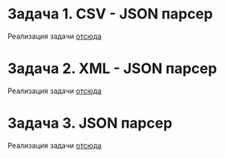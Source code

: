 # Задача 1. CSV - JSON парсер
Реализация задачи [отсюда](https://github.com/netology-code/jd-homeworks/tree/master/special_files/task1)

# Задача 2. XML - JSON парсер
Реализация задачи [отсюда](https://github.com/netology-code/jd-homeworks/tree/master/special_files/task2)

# Задача 3. JSON парсер
Реализация задачи [отсюда](https://github.com/netology-code/jd-homeworks/tree/master/special_files/task3)